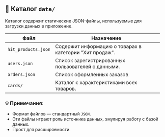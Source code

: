 ## 📁 Каталог `data/`

Каталог содержит статические JSON-файлы, используемые для загрузки данных в приложение.

| Файл                 | Назначение                                                  |
|----------------------|-------------------------------------------------------------|
| `hit_products.json`  | Содержит информацию о товарах в категории "Хит продаж".     |
| `users.json`         | Список зарегистрированных пользователей с данными.          |
| `orders.json`        | Список оформленных заказов.                                 |
| `cards/`             | Каталог с характеристиками всех товаров.                    |


### 💡 Примечания:
- Формат файлов — стандартный `JSON`.
- Эти файлы играют роль источника данных, эмулируя работу с базой данных.
- Прост для расширяемости.
